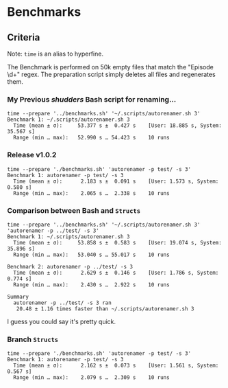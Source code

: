 # Benchmarks
## Criteria

Note: `time` is an alias to hyperfine.

The Benchmark is performed on 50k empty files that match the "Episode \d+" regex. The preparation script simply deletes all files and regenerates them.
### My Previous ***shudders*** Bash script for renaming...
```
time --prepare '../benchmarks.sh' '~/.scripts/autorenamer.sh 3'
Benchmark 1: ~/.scripts/autorenamer.sh 3
  Time (mean ± σ):     53.377 s ±  0.427 s    [User: 18.885 s, System: 35.567 s]
  Range (min … max):   52.990 s … 54.423 s    10 runs
```

### Release v1.0.2


```
time --prepare './benchmarks.sh' 'autorenamer -p test/ -s 3'              
Benchmark 1: autorenamer -p test/ -s 3
  Time (mean ± σ):      2.183 s ±  0.091 s    [User: 1.573 s, System: 0.580 s]
  Range (min … max):    2.065 s …  2.338 s    10 runs
```
### Comparison between Bash and `Structs`

```
time --prepare '../benchmarks.sh' '~/.scripts/autorenamer.sh 3' 'autorenamer -p ../test/ -s 3'
Benchmark 1: ~/.scripts/autorenamer.sh 3
  Time (mean ± σ):     53.858 s ±  0.583 s    [User: 19.074 s, System: 35.896 s]
  Range (min … max):   53.040 s … 55.017 s    10 runs
 
Benchmark 2: autorenamer -p ../test/ -s 3
  Time (mean ± σ):      2.629 s ±  0.146 s    [User: 1.786 s, System: 0.774 s]
  Range (min … max):    2.430 s …  2.922 s    10 runs
 
Summary
  autorenamer -p ../test/ -s 3 ran
   20.48 ± 1.16 times faster than ~/.scripts/autorenamer.sh 3
```
I guess you could say it's pretty quick.


### Branch `Structs`


```
time --prepare './benchmarks.sh' 'autorenamer -p test/ -s 3'
Benchmark 1: autorenamer -p test/ -s 3
  Time (mean ± σ):      2.162 s ±  0.073 s    [User: 1.561 s, System: 0.567 s]
  Range (min … max):    2.079 s …  2.309 s    10 runs
```
